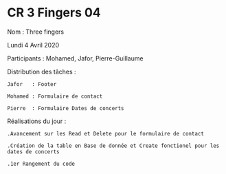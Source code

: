 # CR 3 Fingers 04

Nom : Three fingers

Lundi 4 Avril 2020

Participants : Mohamed, Jafor, Pierre-Guillaume


Distribution des tâches :

    Jafor   : Footer

    Mohamed : Formulaire de contact

    Pierre  : Formulaire Dates de concerts

Réalisations du jour :

    .Avancement sur les Read et Delete pour le formulaire de contact

    .Création de la table en Base de donnée et Create fonctionel pour les dates de concerts

    .1er Rangement du code 



